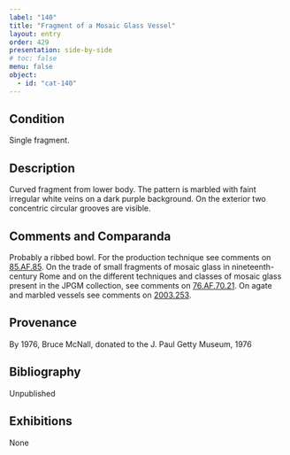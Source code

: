 ```yaml
---
label: "140"
title: "Fragment of a Mosaic Glass Vessel"
layout: entry
order: 429
presentation: side-by-side
# toc: false
menu: false
object:
  - id: "cat-140"
---
```


## Condition

Single fragment.

## Description

Curved fragment from lower body. The pattern is marbled with faint irregular white veins on a dark purple background. On the exterior two concentric circular grooves are visible.

## Comments and Comparanda

Probably a ribbed bowl. For the production technique see comments on [85.AF.85](#num). On the trade of small fragments of mosaic glass in nineteenth-century Rome and on the different techniques and classes of mosaic glass present in the JPGM collection, see comments on [76.AF.70.21](#num). On agate and marbled vessels see comments on [2003.253](#num).

## Provenance

By 1976, Bruce McNall, donated to the J. Paul Getty Museum, 1976

## Bibliography

Unpublished

## Exhibitions

None